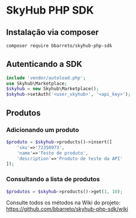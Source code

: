 # SkyHub PHP SDK

## Instalação via composer

``` bash
composer require bbarreto/skyhub-php-sdk
```

## Autenticando a SDK

``` php
include 'vendor/autoload.php';
use Skyhub\Marketplace;
$skyhub = new Skyhub\Marketplace();
$skyhub->setAuth('<user_skyhub>', '<api_key>');
```

## Produtos

### Adicionando um produto

``` php
$produto = $skyhub->products()->insert([
    'sku'=>'72350973',
    'name'=>'Teste de produto',
    'description'=>'Produto de teste da API'
]);
```

### Consultando a lista de produtos

``` php
$produtos = $skyhub->products()->get(1, 10);
```


Consulte todos os métodos na Wiki do projeto: https://github.com/bbarreto/skyhub-php-sdk/wiki
